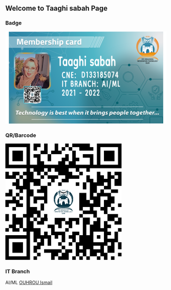 ## Welcome to Taaghi sabah Page


### Badge
![Image](badges/taaghisabah.png)

### QR/Barcode
![Image](qr/qr_taaghisabah.png)
### IT Branch
AI/ML
[OUHROU Ismail](./ouhrouismail.md)

